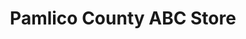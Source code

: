 ---
title: "Pamlico County ABC Store"
url: /alliance/pamlico-county-abc-store/
shop: Spirituosen
---